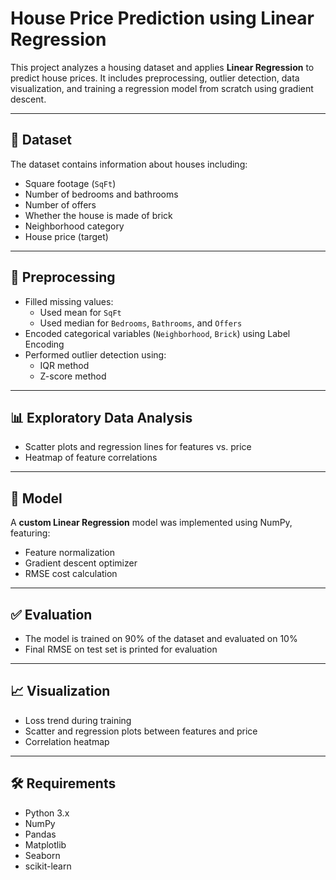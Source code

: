 # House Price Prediction using Linear Regression

This project analyzes a housing dataset and applies **Linear Regression** to predict house prices. It includes preprocessing, outlier detection, data visualization, and training a regression model from scratch using gradient descent.

---

## 📂 Dataset

The dataset contains information about houses including:
- Square footage (`SqFt`)
- Number of bedrooms and bathrooms
- Number of offers
- Whether the house is made of brick
- Neighborhood category
- House price (target)

---

## 🔧 Preprocessing

- Filled missing values:
  - Used mean for `SqFt`
  - Used median for `Bedrooms`, `Bathrooms`, and `Offers`
- Encoded categorical variables (`Neighborhood`, `Brick`) using Label Encoding
- Performed outlier detection using:
  - IQR method
  - Z-score method

---

## 📊 Exploratory Data Analysis

- Scatter plots and regression lines for features vs. price
- Heatmap of feature correlations

---

## 🧠 Model

A **custom Linear Regression** model was implemented using NumPy, featuring:
- Feature normalization
- Gradient descent optimizer
- RMSE cost calculation

---

## ✅ Evaluation

- The model is trained on 90% of the dataset and evaluated on 10%
- Final RMSE on test set is printed for evaluation

---

## 📈 Visualization

- Loss trend during training
- Scatter and regression plots between features and price
- Correlation heatmap

---

## 🛠️ Requirements

- Python 3.x
- NumPy
- Pandas
- Matplotlib
- Seaborn
- scikit-learn



